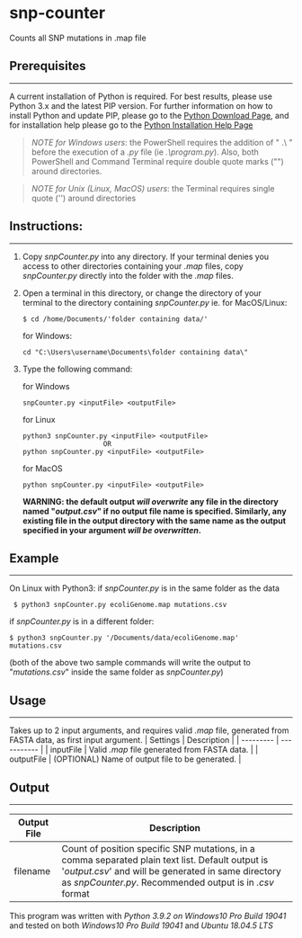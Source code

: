 # snp-counter
Counts all SNP mutations in .map file

## Prerequisites
--------------------------------------------
A current installation of Python is required. For best results, please use Python 3.x and the latest PIP version.
For further information on how to install Python and update PIP, please go to the [Python Download Page](https://www.python.org/downloads/), and for installation help please go to the [Python Installation Help Page](https://wiki.python.org/moin/BeginnersGuide/Download)

> *NOTE for Windows users*: the PowerShell requires the addition of " .\ " before the execution of a *.py* file (ie *.\program.py*). Also, both PowerShell and Command Terminal require double quote marks ("") around directories.
 
> *NOTE for Unix (Linux, MacOS) users*: the Terminal requires single quote ('') around directories


## Instructions:
--------------------------------------------
1) Copy *snpCounter.py* into any directory. If your terminal denies you access to other directories containing your *.map* files, copy *snpCounter.py* directly into the folder with the *.map* files.

2) Open a terminal in this directory, or change the directory of your terminal to the directory containing *snpCounter.py*
   ie. for MacOS/Linux: 
      ```
      $ cd /home/Documents/'folder containing data/'
      ```
   
      for Windows:
      ```
      cd "C:\Users\username\Documents\folder containing data\"
      ```
        
3) Type the following command:

   for Windows
    ```
    snpCounter.py <inputFile> <outputFile>
    ```

   for Linux
    ```
    python3 snpCounter.py <inputFile> <outputFile>
                        OR
    python snpCounter.py <inputFile> <outputFile>
    ```
    
   for MacOS
    ```
    python snpCounter.py <inputFile> <outputFile>
    ```

   **WARNING: the default output *will overwrite* any file in the directory named "*output.csv*" if no output file name is specified. Similarly, any existing file in the output directory with the same name as the output specified in your argument *will be overwritten*.**

## Example
--------------------------------------------
   On Linux with Python3:
   if *snpCounter.py* is in the same folder as the data
   ```
    $ python3 snpCounter.py ecoliGenome.map mutations.csv
   ```
   if *snpCounter.py* is in a different folder:
   ```
   $ python3 snpCounter.py '/Documents/data/ecoliGenome.map' mutations.csv
   ```
   (both of the above two sample commands will write the output to "*mutations.csv*" inside the same folder as *snpCounter.py*)
   
## Usage
--------------------------------------------
Takes up to 2 input arguments, and requires valid *.map* file, generated from FASTA data, as first input argument.
| Settings | Description |
| --------- | ----------- |
| inputFile | Valid *.map* file generated from FASTA data. |
| outputFile | (OPTIONAL) Name of output file to be generated. |

## Output
--------------------------------------------
| Output File | Description |
| --------- | ----------- |
| filename | Count of position specific SNP mutations, in a comma separated plain text list. Default output is '*output.csv*' and will be generated in same directory as *snpCounter.py*. Recommended output is in *.csv* format |


This program was written with *Python 3.9.2 on Windows10 Pro Build 19041* and tested on both *Windows10 Pro Build 19041* and *Ubuntu 18.04.5 LTS*

